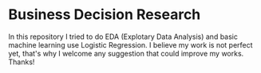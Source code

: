 # Business Decision Research
In this repository I tried to do EDA (Explotary Data Analysis) and basic machine learning use Logistic Regression.
I believe my work is not perfect yet, that's why I welcome any suggestion that could improve my works. Thanks!
